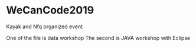 # WeCanCode2019
Kayak and Nfq organized event

One of the file is data workshop
The second is JAVA workshop with Eclipse
